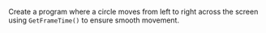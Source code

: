 Create a program where a circle moves from left to right across the screen using `GetFrameTime()` to ensure smooth movement.
